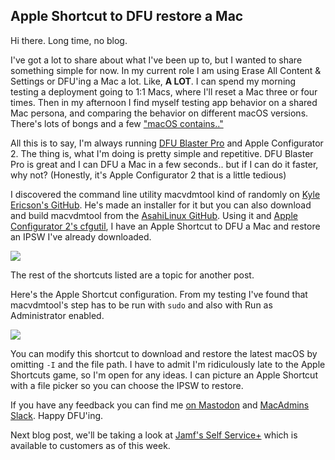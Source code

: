 ## Apple Shortcut to DFU restore a Mac

Hi there. Long time, no blog.

I've got a lot to share about what I've been up to, but I wanted to share something simple for now. In my current role I am using Erase All Content & Settings or DFU'ing a Mac a lot. Like, **A LOT**. I can spend my morning testing a deployment going to 1:1 Macs, where I'll reset a Mac three or four times. Then in my afternoon I find myself testing app behavior on a shared Mac persona, and comparing the behavior on different macOS versions. There's lots of bongs and a few ["macOS contains.."](https://www.bonfire.com/store/macadmfound/)

All this is to say, I'm always running [DFU Blaster Pro](https://twocanoes.com/products/mac/dfu-blaster/) and Apple Configurator 2. The thing is, what I'm doing is pretty simple and repetitive. DFU Blaster Pro is great and I can DFU a Mac in a few seconds.. but if I can do it faster, why not? (Honestly, it's Apple Configurator 2 that is a little tedious)

I discovered the command line utility macvdmtool kind of randomly on [Kyle Ericson's GitHub](https://github.com/kylejericson/DFU_Tool). He's made an installer for it but you can also download and build macvdmtool from the [AsahiLinux GitHub](https://github.com/AsahiLinux/macvdmtool). Using it and [Apple Configurator 2's cfgutil](https://it-training.apple.com/tutorials/deployment/dm095/), I have an Apple Shortcut to DFU a Mac and restore an IPSW I've already downloaded.

![]({{site.baseurl}}/img/dfu-shortcut.png)

The rest of the shortcuts listed are a topic for another post.

Here's the Apple Shortcut configuration. From my testing I've found that macvdmtool's step has to be run with `sudo` and also with Run as Administrator enabled.

![]({{site.baseurl}}/img/dfu-shortcut-howto.png)

You can modify this shortcut to download and restore the latest macOS by omitting `-I` and the file path. I have to admit I'm ridiculously late to the Apple Shortcuts game, so I'm open for any ideas. I can picture an Apple Shortcut with a file picker so you can choose the IPSW to restore.

If you have any feedback you can find me [on Mastodon](https://irrelephant.co/@adamcodega) and [MacAdmins Slack](https://www.macadmins.org/). Happy DFU'ing.

Next blog post, we'll be taking a look at [Jamf's Self Service+](https://learn.jamf.com/en-US/bundle/self-service-plus-documentation/page/About_Self_Service_Plus.html) which is available to customers as of this week.